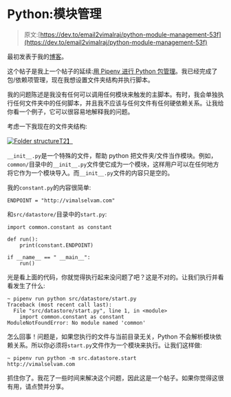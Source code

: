 # Python:模块管理

> 原文:[https://dev.to/email2vimalraj/python-module-management-53f](https://dev.to/email2vimalraj/python-module-management-53f)

最初发表于我的[博客](http://www.vimalselvam.com/2019/03/04/python-module-management/)。

这个帖子是我上一个帖子的延续:[用 Pipenv 进行 Python 包管理](https://dev.to/email2vimalraj/python-package-management-with-pipenv-44kh-temp-slug-7990359)。我已经完成了包/依赖项管理，现在我想设置文件夹结构并执行脚本。

我的问题陈述是我没有任何可以调用任何模块来触发的主脚本。有时，我会单独执行任何文件夹中的任何脚本，并且我不应该与任何文件有任何硬依赖关系。让我给你看一个例子，它可以很容易地解释我的问题。

考虑一下我现在的文件夹结构:

[![Folder structure](../Images/54d1854cfc344956a53ef38b06785e4f.png)T2】](https://i1.wp.com/www.vimalselvam.com/wp-content/uploads/2019/03/python-demo-project-structure.png)

`__init__.py`是一个特殊的文件，帮助 python 把文件夹/文件当作模块。例如，`common/`目录中的`__init__.py`文件使它成为一个模块，这样用户可以在任何地方将它作为一个模块导入。而`__init__.py`文件的内容只是空的。

我的`constant.py`的内容很简单:

```
ENDPOINT = "http://vimalselvam.com" 
```

和`src/datastore/`目录中的`start.py`:

```
import common.constant as constant

def run():
    print(constant.ENDPOINT)

if __name__ == " __main__":
    run() 
```

光是看上面的代码，你就觉得执行起来没问题了吧？这是不对的。让我们执行并看看发生了什么:

```
~ pipenv run python src/datastore/start.py
Traceback (most recent call last):
  File "src/datastore/start.py", line 1, in <module>
    import common.constant as constant
ModuleNotFoundError: No module named 'common' 
```

怎么回事！问题是，如果您执行的文件与当前目录无关，Python 不会解析模块依赖关系。所以你必须将`start.py`文件作为一个模块来执行。让我们这样做:

```
~ pipenv run python -m src.datastore.start
http://vimalselvam.com 
```

抓住你了。我花了一些时间来解决这个问题，因此这是一个帖子。如果你觉得这很有用，请点赞并分享。